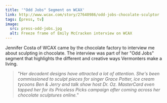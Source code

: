 ```yaml
---
title: '"Odd Jobs" Segment on WCAX'
link: http://www.wcax.com/story/27640986/odd-jobs-chocolate-sculptor
tags: [press, tv]
image:
  src: press-odd-jobs.jpg
  alt: Freeze frame of Emily McCracken interview on WCAX
---
```


Jennifer Costa of WCAX came by the chocolate factory to interview me about sculpting in chocolate. The interview was part of her "Odd Jobs" segment that highlights the different and creative ways Vermonters make a living.

> "_Her decadent designs have attracted a lot of attention. She's been commissioned to sculpt pieces for singer Grace Potter, ice cream tycoons Ben & Jerry and talk show host Dr. Oz. MasterCard even tapped her for its Priceless Picks campaign after coming across her chocolate sculptures online._"